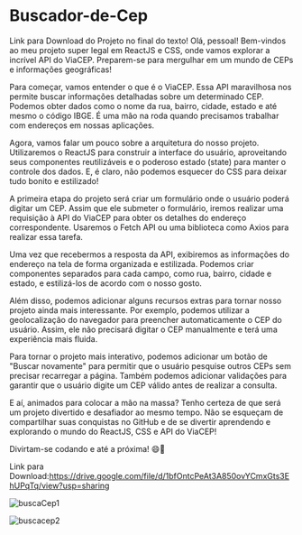 # Buscador-de-Cep

Link para Download do Projeto no final do texto!
Olá, pessoal! Bem-vindos ao meu projeto super legal em ReactJS e CSS, onde vamos explorar a incrível API do ViaCEP. Preparem-se para mergulhar em um mundo de CEPs e informações geográficas!

Para começar, vamos entender o que é o ViaCEP. Essa API maravilhosa nos permite buscar informações detalhadas sobre um determinado CEP. Podemos obter dados como o nome da rua, bairro, cidade, estado e até mesmo o código IBGE. É uma mão na roda quando precisamos trabalhar com endereços em nossas aplicações.

Agora, vamos falar um pouco sobre a arquitetura do nosso projeto. Utilizaremos o ReactJS para construir a interface do usuário, aproveitando seus componentes reutilizáveis e o poderoso estado (state) para manter o controle dos dados. E, é claro, não podemos esquecer do CSS para deixar tudo bonito e estilizado!

A primeira etapa do projeto será criar um formulário onde o usuário poderá digitar um CEP. Assim que ele submeter o formulário, iremos realizar uma requisição à API do ViaCEP para obter os detalhes do endereço correspondente. Usaremos o Fetch API ou uma biblioteca como Axios para realizar essa tarefa.

Uma vez que recebermos a resposta da API, exibiremos as informações do endereço na tela de forma organizada e estilizada. Podemos criar componentes separados para cada campo, como rua, bairro, cidade e estado, e estilizá-los de acordo com o nosso gosto.

Além disso, podemos adicionar alguns recursos extras para tornar nosso projeto ainda mais interessante. Por exemplo, podemos utilizar a geolocalização do navegador para preencher automaticamente o CEP do usuário. Assim, ele não precisará digitar o CEP manualmente e terá uma experiência mais fluida.

Para tornar o projeto mais interativo, podemos adicionar um botão de "Buscar novamente" para permitir que o usuário pesquise outros CEPs sem precisar recarregar a página. Também podemos adicionar validações para garantir que o usuário digite um CEP válido antes de realizar a consulta.

E aí, animados para colocar a mão na massa? Tenho certeza de que será um projeto divertido e desafiador ao mesmo tempo. Não se esqueçam de compartilhar suas conquistas no GitHub e de se divertir aprendendo e explorando o mundo do ReactJS, CSS e API do ViaCEP!

Divirtam-se codando e até a próxima! 😄🚀

Link para Download:https://drive.google.com/file/d/1bfOntcPeAt3A850ovYCmxGts3EhUPqTq/view?usp=sharing

![buscaCep1](https://github.com/LyraGTI/Buscador-de-Cep/assets/106109743/ab4cc378-93d1-4548-81a8-3d04bbf00da5)

![buscacep2](https://github.com/LyraGTI/Buscador-de-Cep/assets/106109743/34229e21-70b0-4179-be0c-ede05d02f641)



